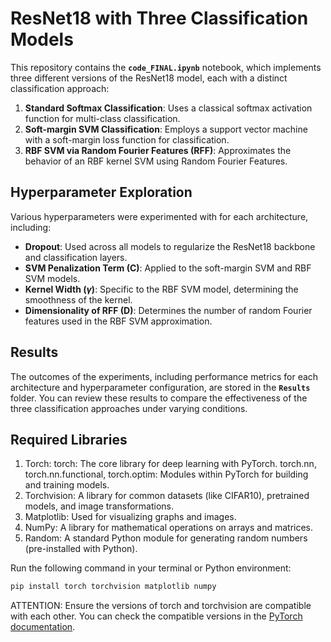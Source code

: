 # ResNet18 with Three Classification Models

This repository contains the **`code_FINAL.ipynb`** notebook, which implements three different versions of the ResNet18 model, each with a distinct classification approach:

1. **Standard Softmax Classification**: Uses a classical softmax activation function for multi-class classification.
2. **Soft-margin SVM Classification**: Employs a support vector machine with a soft-margin loss function for classification.
3. **RBF SVM via Random Fourier Features (RFF)**: Approximates the behavior of an RBF kernel SVM using Random Fourier Features.

## Hyperparameter Exploration

Various hyperparameters were experimented with for each architecture, including:

- **Dropout**: Used across all models to regularize the ResNet18 backbone and classification layers.
- **SVM Penalization Term (C)**: Applied to the soft-margin SVM and RBF SVM models.
- **Kernel Width ($\gamma$)**: Specific to the RBF SVM model, determining the smoothness of the kernel.
- **Dimensionality of RFF (D)**: Determines the number of random Fourier features used in the RBF SVM approximation.

## Results

The outcomes of the experiments, including performance metrics for each architecture and hyperparameter configuration, are stored in the **`Results`** folder. You can review these results to compare the effectiveness of the three classification approaches under varying conditions.

## Required Libraries
1. Torch:
torch: The core library for deep learning with PyTorch.
torch.nn, torch.nn.functional, torch.optim: Modules within PyTorch for building and training models.
2. Torchvision:
A library for common datasets (like CIFAR10), pretrained models, and image transformations.
3. Matplotlib:
Used for visualizing graphs and images.
4. NumPy:
A library for mathematical operations on arrays and matrices.
5. Random:
A standard Python module for generating random numbers (pre-installed with Python).

Run the following command in your terminal or Python environment:
```python
pip install torch torchvision matplotlib numpy
```
ATTENTION: Ensure the versions of torch and torchvision are compatible with each other. You can check the compatible versions in the [PyTorch documentation](https://pytorch.org/get-started/locally/).
